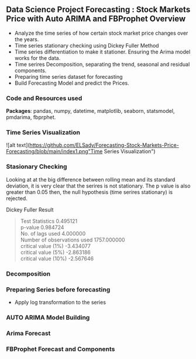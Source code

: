 ## Data Science Project Forecasting : Stock Markets Price with Auto ARIMA and FBProphet Overview
* Analyze the time series of how certain stock market price changes over the years.
* Time series stationary checking using Dickey Fuller Method
* Time series differentiation to make it stationer. Ensuring the Arima model works for the data.
* Time serires Decomposition, separating the trend, seasonal and residual components.
* Preparing time series dataset for forecasting
* Build Forecasting Model and predict the Prices.

### Code and Resources used
**Packages**: pandas, numpy, datetime, matplotlib, seaborn, statsmodel, pmdarima, fbprphet.

### Time Series Visualization
![alt text](https://github.com/ELSady/Forecasting-Stock-Markets-Price-Forecasting/blob/main/index1.png"Time Series Visualization")

### Stasionary Checking

Looking at at the big difference between rolling mean and its standard deviation, it is very clear that the serires is not stationary. The p value is also greater than 0.05 then, the null hypothesis (time serires stationary) is rejected.

Dickey Fuller Result
> Test Statistics                   0.495121 <br>
> p-value                           0.984724 <br>
> No. of lags used                  4.000000 <br>
> Number of observations used    1757.000000 <br>
> critical value (1%)              -3.434077 <br>
> critical value (5%)              -2.863186 <br>
> critical value (10%)             -2.567646 <br>

### Decomposition 

### Preparing Series before forecasting 
* Apply log transformation to the series


### AUTO ARIMA Model Building

### Arima Forecast

### FBProphet Forecast and Components

